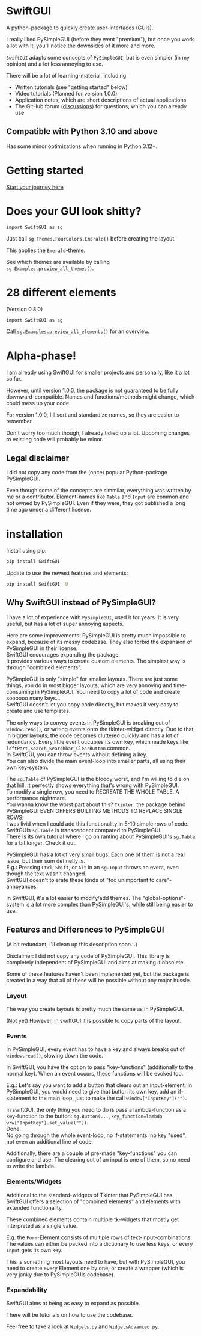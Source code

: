 
# SwiftGUI

A python-package to quickly create user-interfaces (GUIs).

I really liked PySimpleGUI (before they went "premium"),
but once you work a lot with it, you'll notice the downsides of it more and more.

`SwiftGUI` adapts some concepts of `PySimpleGUI`, but is even simpler (in my opinion)
and a lot less annoying to use.

There will be a lot of learning-material, including
- Written tutorials (see "getting started" below)
- Video tutorials (Planned for version 1.0.0)
- Application notes, which are short descriptions of actual applications
- The GitHub forum ([discussions](https://github.com/CheesecakeTV/SwiftGUI/discussions)) for questions, which you can already use

## Compatible with Python 3.10 and above
Has some minor optimizations when running in Python 3.12+.

# Getting started
[Start your journey here](https://github.com/CheesecakeTV/SwiftGUI/blob/60f839fd6dab1fa0e087ab0df4986a8b578d4fa3/Docs/01%20Basic%20tutorials/01%20Getting-started.md)

# Does your GUI look shitty?
`import SwiftGUI as sg`

Just call `sg.Themes.FourColors.Emerald()` before creating the layout.

This applies the `Emerald`-theme.

See which themes are available by calling `sg.Examples.preview_all_themes()`.

# 28 different elements
(Version 0.8.0)

`import SwiftGUI as sg`

Call `sg.Examples.preview_all_elements()` for an overview.

#  Alpha-phase!
I am already using SwiftGUI for smaller projects and personally, like it a lot so far.

However, until version 1.0.0, the package is not guaranteed to be fully downward-compatible.
Names and functions/methods might change, which could mess up your code.

For version 1.0.0, I'll sort and standardize names, so they are easier to remember.

Don't worry too much though, I already tidied up a lot.
Upcoming changes to existing code will probably be minor.

## Legal disclaimer

I did not copy any code from the (once) popular Python-package PySimpleGUI.

Even though some of the concepts are simmilar, everything was written by me or a contributor.
Element-names like `Table` and `Input` are common and not owned by PySimpleGUI.
Even if they were, they got published a long time ago under a different license.

# installation

Install using pip:
```bash
pip install SwiftGUI
```

Update to use the newest features and elements:
```bash
pip install SwiftGUI -U
```

## Why SwiftGUI instead of PySimpleGUI?
I have a lot of experience with `PySimpleGUI`, used it for years.
It is very useful, but has a lot of super annoying aspects.

Here are some improvements:
PySimpleGUI is pretty much impossible to expand, because of its messy codebase.
They also forbid the expansion of PySimpleGUI in their license.\
SwiftGUI encourages expanding the package.\
It provides various ways to create custom elements.
The simplest way is through "combined elements".

PySimpleGUI is only "simple" for smaller layouts.
There are just some things, you do in most bigger layouts, 
which are very annoying and time-consuming in PySimpleGUI.
You need to copy a lot of code and create soooooo many keys...\
SwiftGUI doesn't let you copy code directly, but makes it very easy to create and use templates.

The only ways to convey events in PySimpleGUI is breaking out of `window.read()`, or
writing events onto the tkinter-widget directly.
Due to that, in bigger layouts, the code becomes cluttered quickly and has a lot of redundancy.
Every little event occupies its own key, which made keys like `leftPart_Search_Searchbar_ClearButton` common.\
In SwiftGUI, you can throw events without defining a key.\
You can also divide the main event-loop into smaller parts, all using their own key-system.

The `sg.Table` of PySimpleGUI is the bloody worst, and I'm willing to die on that hill.
It perfectly shows everything that's wrong with PySimpleGUI.\
To modify a single row, you need to RECREATE THE WHOLE TABLE.
A performance nightmare.\
You wanna know the worst part about this?
`Tkinter`, the package behind PySimpleGUI EVEN OFFERS BUILTING METHODS TO REPLACE SINGLE ROWS!\
I was livid when I could add this functionality in 5-10 simple rows of code.\
SwiftGUIs `sg.Table` is transcendent compared to PySimpleGUI.\
There is its own tutorial where I go on ranting about PySimpleGUI's `sg.Table` for a bit longer.
Check it out.

PySimpleGUI has a lot of very small bugs.
Each one of them is not a real issue, but their sum definetly is.\
E.g.: Pressing `Ctrl`, `Shift`, or `Alt` in an `sg.Input` throws an event, even though the text wasn't changed.\
SwiftGUI doesn't tolerate these kinds of "too unimportant to care"-annoyances.

In SwiftGUI, it's a lot easier to modify/add themes.
The "global-options"-system is a lot more complex than PySimpleGUI's, 
while still being easier to use.

## Features and Differences to PySimpleGUI
(A bit redundant, I'll clean up this description soon...)

Disclaimer: I did not copy any code of PySimpleGUI.
This library is completely independent of PySimpleGUI and aims at making it obsolete.

Some of these features haven't been implemented yet, but the package is created in a way 
that all of these will be possible without any major hussle.

### Layout
The way you create layouts is pretty much the same as in PySimpleGUI.

(Not yet) However, in swiftGUI it is possible to copy parts of the layout.

### Events
In PySimpleGUI, every event has to have a key and always breaks out of `window.read()`,
slowing down the code.

In SwiftGUI, you have the option to pass "key-functions" (additionally to the normal key).
When an event occurs, these functions will be evoked too.

E.g.: Let's say you want to add a button that clears out an input-element.
In PySimpleGUI, you would need to give that button its own key, add an if-statement
to the main loop, just to make the call `window["InputKey"]("")`.

In swiftGUI, the only thing you need to do is pass a lambda-function as a key-function to
the button: `sg.Button(...,key_function=lambda w:w["InputKey"].set_value(""))`.\
Done.\
No going through the whole event-loop, no if-statements, no key "used",
not even an additional line of code.

Additionally, there are a couple of pre-made "key-functions" you can configure and use.
The clearing out of an input is one of them, so no need to write the lambda.

### Elements/Widgets
Additional to the standard-widgets of Tkinter that PySimpleGUI has,
SwiftGUI offers a selection of "combined elements" and elements with extended functionality.

These combined elements contain multiple tk-widgets that mostly get interpreted as a single value.

E.g. the `Form`-Element consists of multiple rows of text-input-combinations.
The values can either be packed into a dictionary to use less keys, 
or every `Input` gets its own key.

This is something most layouts need to have, but with PySimpleGUI, you need to create
every Element one by one, or create a wrapper (which is very janky due to PySimpleGUIs codebase).

### Expandability
SwiftGUI aims at being as easy to expand as possible.

There will be tutorials on how to use the codebase.

Feel free to take a look at `Widgets.py` and `WidgetsAdvanced.py`.

